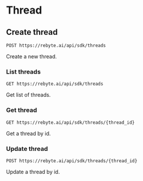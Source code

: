 # Thread

## Create thread

`POST https://rebyte.ai/api/sdk/threads`

Create a new thread.

### List threads

`GET https://rebyte.ai/api/sdk/threads`

Get list of threads.

### **Get thread**

`GET https://rebyte.ai/api/sdk/threads/{thread_id}`

Get a thread by id.


### **Update thread**

`POST https://rebyte.ai/api/sdk/threads/{thread_id}`

Update a thread by id.
